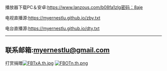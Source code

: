 播放器下载PC＆安卓:https://www.lanzous.com/b08fa1zlg密码：8aje

电视直播源:https://myernestlu.github.io/zby.txt

电台直播源:https://myernestlu.github.io/dty.txt

-----------------------------------------------

联系邮箱:myernestlu@gmail.com
-----------------------------------------------
打赏捐赠<a href="https://img.wenhairu.com/image/FBTxA"><img src="https://cdn.img.wenhairu.com/images/2020/04/02/FBTxA.th.jpg" alt="FBTxA.th.jpg" border="0"></a> <a href="https://img.wenhairu.com/image/FBOTn"><img src="https://cdn.img.wenhairu.com/images/2020/04/02/FBOTn.th.png" alt="FBOTn.th.png" border="0"></a>
